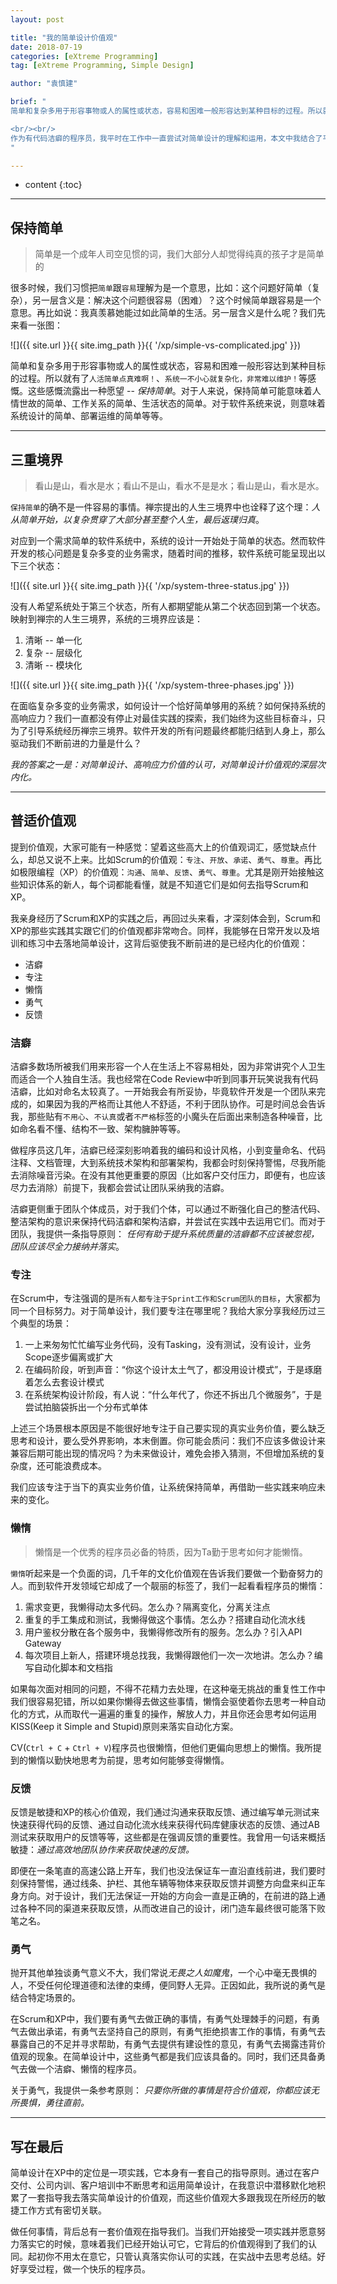 ```yaml
---
layout: post

title: "我的简单设计价值观"
date: 2018-07-19
categories: [eXtreme Programming]
tag: [eXtreme Programming, Simple Design]

author: "袁慎建"

brief: "
简单和复杂多用于形容事物或人的属性或状态，容易和困难一般形容达到某种目标的过程。所以就有了“人活简单点真难啊！”、“系统一不小心就复杂化，非常难以维护！”等感慨。这些感慨流露出一种愿望 -- 保持简单。

<br/><br/>
作为有代码洁癖的程序员，我平时在工作中一直尝试对简单设计的理解和运用，本文中我结合了平时的敏捷工作来思考简单设计背后的价值观。
"

---
```


* content
{:toc}

---

## 保持简单
> 简单是一个成年人司空见惯的词，我们大部分人却觉得纯真的孩子才是简单的

很多时候，我们习惯把`简单`跟`容易`理解为是一个意思，比如：这个问题好简单（复杂），另一层含义是：解决这个问题很容易（困难）？这个时候简单跟容易是一个意思。再比如说：我真羡慕她能过如此简单的生活。另一层含义是什么呢？我们先来看一张图：

![]({{ site.url }}{{ site.img_path }}{{ '/xp/simple-vs-complicated.jpg' }})

简单和复杂多用于形容事物或人的属性或状态，容易和困难一般形容达到某种目标的过程。所以就有了`人活简单点真难啊！`、`系统一不小心就复杂化，非常难以维护！`等感慨。这些感慨流露出一种愿望 -- *保持简单*。对于人来说，保持简单可能意味着人情世故的简单、工作关系的简单、生活状态的简单。对于软件系统来说，则意味着系统设计的简单、部署运维的简单等等。

---

## 三重境界
> 看山是山，看水是水；看山不是山，看水不是是水；看山是山，看水是水。

`保持简单`的确不是一件容易的事情。禅宗提出的人生三境界中也诠释了这个理：*人从简单开始，以复杂贯穿了大部分甚至整个人生，最后返璞归真*。

对应到一个需求简单的软件系统中，系统的设计一开始处于简单的状态。然而软件开发的核心问题是复杂多变的业务需求，随着时间的推移，软件系统可能呈现出以下三个状态：

![]({{ site.url }}{{ site.img_path }}{{ '/xp/system-three-status.jpg' }})

没有人希望系统处于第三个状态，所有人都期望能从第二个状态回到第一个状态。映射到禅宗的人生三境界，系统的三境界应该是：

1. 清晰 -- 单一化
2. 复杂 -- 层级化
3. 清晰 -- 模块化

![]({{ site.url }}{{ site.img_path }}{{ '/xp/system-three-phases.jpg' }})

在面临复杂多变的业务需求，如何设计一个恰好简单够用的系统？如何保持系统的高响应力？我们一直都没有停止对最佳实践的探索，我们始终为这些目标奋斗，只为了引导系统经历禅宗三境界。软件开发的所有问题最终都能归结到人身上，那么驱动我们不断前进的力量是什么？

*我的答案之一是：对简单设计、高响应力价值的认可，对简单设计价值观的深层次内化。*

---

## 普适价值观
提到价值观，大家可能有一种感觉：望着这些高大上的价值观词汇，感觉缺点什么，却总又说不上来。比如Scrum的价值观：`专注`、`开放`、`承诺`、`勇气`、`尊重`。再比如极限编程（XP）的价值观：`沟通`、`简单`、`反馈`、`勇气`、`尊重`。尤其是刚开始接触这些知识体系的新人，每个词都能看懂，就是不知道它们是如何去指导Scrum和XP。

我亲身经历了Scrum和XP的实践之后，再回过头来看，才深刻体会到，Scrum和XP的那些实践其实跟它们的价值观都非常吻合。同样，我能够在日常开发以及培训和练习中去落地简单设计，这背后驱使我不断前进的是已经内化的价值观：

- 洁癖
- 专注
- 懒惰
- 勇气
- 反馈

### 洁癖
洁癖多数场所被我们用来形容一个人在生活上不容易相处，因为非常讲究个人卫生而适合一个人独自生活。我也经常在Code Review中听到同事开玩笑说我有代码洁癖，比如对命名太较真了。一开始我会有所妥协，毕竟软件开发是一个团队来完成的，如果因为我的严格而让其他人不舒适，不利于团队协作。可是时间总会告诉我，那些贴有`不用心`、`不认真`或者`不严格`标签的小魔头在后面出来制造各种噪音，比如命名看不懂、结构不一致、架构臃肿等等。

做程序员这几年，洁癖已经深刻影响着我的编码和设计风格，小到变量命名、代码注释、文档管理，大到系统技术架构和部署架构，我都会时刻保持警惕，尽我所能去消除噪音污染。在没有其他更重要的原因（比如客户交付压力，即便有，也应该尽力去消除）前提下，我都会尝试让团队采纳我的洁癖。

洁癖更侧重于团队个体成员，对于我们个体，可以通过不断强化自己的整洁代码、整洁架构的意识来保持代码洁癖和架构洁癖，并尝试在实践中去运用它们。而对于团队，我提供一条指导原则：
*任何有助于提升系统质量的洁癖都不应该被忽视，团队应该尽全力接纳并落实*。


### 专注
在Scrum中，专注强调的是`所有人都专注于Sprint工作和Scrum团队的目标`，大家都为同一个目标努力。对于简单设计，我们要专注在哪里呢？我给大家分享我经历过三个典型的场景：

1. 一上来匆匆忙忙编写业务代码，没有Tasking，没有测试，没有设计，业务Scope逐步偏离或扩大
2. 在编码阶段，听到声音：“你这个设计太土气了，都没用设计模式”，于是琢磨着怎么去套设计模式
3. 在系统架构设计阶段，有人说：“什么年代了，你还不拆出几个微服务”，于是尝试拍脑袋拆出一个分布式单体

上述三个场景根本原因是不能很好地专注于自己要实现的真实业务价值，要么缺乏思考和设计，要么受外界影响，本末倒置。你可能会质问：我们不应该多做设计来兼容后期可能出现的情况吗？为未来做设计，难免会掺入猜测，不但增加系统的复杂度，还可能浪费成本。

我们应该专注于当下的真实业务价值，让系统保持简单，再借助一些实践来响应未来的变化。

### 懒惰
> 懒惰是一个优秀的程序员必备的特质，因为Ta勤于思考如何才能懒惰。

`懒惰`听起来是一个负面的词，几千年的文化价值观在告诉我们要做一个勤奋努力的人。而到软件开发领域它却成了一个靓丽的标签了，我们一起看看程序员的懒惰：

1. 需求变更，我懒得动太多代码。怎么办？隔离变化，分离关注点
2. 重复的手工集成和测试，我懒得做这个事情。怎么办？搭建自动化流水线
3. 用户鉴权分散在各个服务中，我懒得修改所有的服务。怎么办？引入API Gateway
4. 每次项目上新人，搭建环境总找我，我懒得跟他们一次一次地讲。怎么办？编写自动化脚本和文档指

如果每次面对相同的问题，不得不花精力去处理，在这种毫无挑战的重复性工作中我们很容易犯错，所以如果你懒得去做这些事情，懒惰会驱使着你去思考一种自动化的方式，从而取代一遍遍的重复的操作，解放人力，并且你还会思考如何运用KISS(Keep it Simple and Stupid)原则来落实自动化方案。

CV(`Ctrl + C` + `Ctrl + V`)程序员也很懒惰，但他们更偏向思想上的懒惰。我所提到的懒惰以勤快地思考为前提，思考如何能够变得懒惰。

### 反馈
反馈是敏捷和XP的核心价值观，我们通过沟通来获取反馈、通过编写单元测试来快速获得代码的反馈、通过自动化流水线来获得代码库健康状态的反馈、通过AB测试来获取用户的反馈等等，这些都是在强调反馈的重要性。我曾用一句话来概括敏捷：*通过高效地团队协作来获取快速的反馈。*

即便在一条笔直的高速公路上开车，我们也没法保证车一直沿直线前进，我们要时刻保持警惕，通过线条、护栏、其他车辆等物体来获取反馈并调整方向盘来纠正车身方向。对于设计，我们无法保证一开始的方向会一直是正确的，在前进的路上通过各种不同的渠道来获取反馈，从而改进自己的设计，闭门造车最终很可能落下败笔之名。

### 勇气
抛开其他单独谈勇气意义不大，我们常说*无畏之人如魔鬼*，一个心中毫无畏惧的人，不受任何伦理道德和法律的束缚，便同野人无异。正因如此，我所说的勇气是结合特定场景的。

在Scrum和XP中，我们要有勇气去做正确的事情，有勇气处理棘手的问题，有勇气去做出承诺，有勇气去坚持自己的原则，有勇气拒绝损害工作的事情，有勇气去暴露自己的不足并寻求帮助，有勇气去提供有建设性的意见，有勇气去揭露违背价值观的现象。在简单设计中，这些勇气都是我们应该具备的。同时，我们还具备勇气去做一个洁癖、懒惰的程序员。

关于勇气，我提供一条参考原则：
*只要你所做的事情是符合价值观，你都应该无所畏惧，勇往直前。*

---

## 写在最后
简单设计在XP中的定位是一项实践，它本身有一套自己的指导原则。通过在客户交付、公司内训、客户培训中不断思考和运用简单设计，在我意识中潜移默化地积累了一套指导我去落实简单设计的价值观，而这些价值观大多跟我现在所经历的敏捷工作方式有密切关联。

做任何事情，背后总有一套价值观在指导我们。当我们开始接受一项实践并愿意努力落实它的时候，意味着我们已经开始认可它，它背后的价值观得到了我们的认同。起初你不用太在意它，只管认真落实你认可的实践，在实战中去思考总结。好好享受过程，做一个快乐的程序员。








